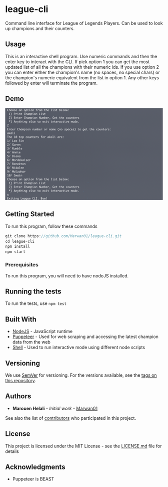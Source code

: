 # league-cli

Command line interface for League of Legends Players. Can be used to look up champions and their counters.

## Usage

This is an interactive shell program. Use numeric commands and then the enter key to interact with the CLI. If pick option 1 you can get the most updated list of all the champions with their numeric ids. If you use option 2 you can enter either the champion's name (no spaces, no special chars) or the champion's numeric equivalent from the list in option 1. Any other keys followed by enter will terminate the program.

## Demo

![demoscreenshot](demo.png)

## Getting Started

To run this program, follow these commands
```js
git clone https://github.com/Marwan01/league-cli.git
cd league-cli
npm install
npm start
```

### Prerequisites

To run this program, you will need to have nodeJS installed.

## Running the tests

To run the tests, use ```npm test```

## Built With

* [NodeJS](https://nodejs.org/en/) - JavaScript runtime
* [Puppeteer](https://pptr.dev/) - Used for web scraping and accessing the latest champion data from the web
* [Shell](https://www.shellscript.sh/) - Used to run interactive mode using different node scripts

## Versioning

We use [SemVer](http://semver.org/) for versioning. For the versions available, see the [tags on this repository](https://github.com/Marwan01/league-cli). 

## Authors

* **Marouen Helali** - *Initial work* - [Marwan01](https://github.com/Marwan01)

See also the list of [contributors](https://github.com/your/project/contributors) who participated in this project.

## License

This project is licensed under the MIT License - see the [LICENSE.md](LICENSE) file for details

## Acknowledgments

* Puppeteer is BEAST
